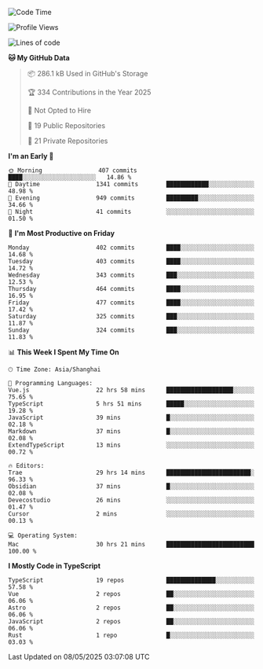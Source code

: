 <!--START_SECTION:waka-->
![Code Time](http://img.shields.io/badge/Code%20Time-3%2C451%20hrs%2023%20mins-blue)

![Profile Views](http://img.shields.io/badge/Profile%20Views-1-blue)

![Lines of code](https://img.shields.io/badge/From%20Hello%20World%20I%27ve%20Written-3.0%20million%20lines%20of%20code-blue)

**🐱 My GitHub Data** 

> 📦 286.1 kB Used in GitHub's Storage 
 > 
> 🏆 334 Contributions in the Year 2025
 > 
> 🚫 Not Opted to Hire
 > 
> 📜 19 Public Repositories 
 > 
> 🔑 21 Private Repositories 
 > 
**I'm an Early 🐤** 

```text
🌞 Morning                407 commits         ████░░░░░░░░░░░░░░░░░░░░░   14.86 % 
🌆 Daytime                1341 commits        ████████████░░░░░░░░░░░░░   48.98 % 
🌃 Evening                949 commits         █████████░░░░░░░░░░░░░░░░   34.66 % 
🌙 Night                  41 commits          ░░░░░░░░░░░░░░░░░░░░░░░░░   01.50 % 
```
📅 **I'm Most Productive on Friday** 

```text
Monday                   402 commits         ████░░░░░░░░░░░░░░░░░░░░░   14.68 % 
Tuesday                  403 commits         ████░░░░░░░░░░░░░░░░░░░░░   14.72 % 
Wednesday                343 commits         ███░░░░░░░░░░░░░░░░░░░░░░   12.53 % 
Thursday                 464 commits         ████░░░░░░░░░░░░░░░░░░░░░   16.95 % 
Friday                   477 commits         ████░░░░░░░░░░░░░░░░░░░░░   17.42 % 
Saturday                 325 commits         ███░░░░░░░░░░░░░░░░░░░░░░   11.87 % 
Sunday                   324 commits         ███░░░░░░░░░░░░░░░░░░░░░░   11.83 % 
```


📊 **This Week I Spent My Time On** 

```text
🕑︎ Time Zone: Asia/Shanghai

💬 Programming Languages: 
Vue.js                   22 hrs 58 mins      ███████████████████░░░░░░   75.65 % 
TypeScript               5 hrs 51 mins       █████░░░░░░░░░░░░░░░░░░░░   19.28 % 
JavaScript               39 mins             █░░░░░░░░░░░░░░░░░░░░░░░░   02.18 % 
Markdown                 37 mins             █░░░░░░░░░░░░░░░░░░░░░░░░   02.08 % 
ExtendTypeScript         13 mins             ░░░░░░░░░░░░░░░░░░░░░░░░░   00.72 % 

🔥 Editors: 
Trae                     29 hrs 14 mins      ████████████████████████░   96.33 % 
Obsidian                 37 mins             █░░░░░░░░░░░░░░░░░░░░░░░░   02.08 % 
Devecostudio             26 mins             ░░░░░░░░░░░░░░░░░░░░░░░░░   01.47 % 
Cursor                   2 mins              ░░░░░░░░░░░░░░░░░░░░░░░░░   00.13 % 

💻 Operating System: 
Mac                      30 hrs 21 mins      █████████████████████████   100.00 % 
```

**I Mostly Code in TypeScript** 

```text
TypeScript               19 repos            ██████████████░░░░░░░░░░░   57.58 % 
Vue                      2 repos             ██░░░░░░░░░░░░░░░░░░░░░░░   06.06 % 
Astro                    2 repos             ██░░░░░░░░░░░░░░░░░░░░░░░   06.06 % 
JavaScript               2 repos             ██░░░░░░░░░░░░░░░░░░░░░░░   06.06 % 
Rust                     1 repo              █░░░░░░░░░░░░░░░░░░░░░░░░   03.03 % 
```




 Last Updated on 08/05/2025 03:07:08 UTC
<!--END_SECTION:waka-->